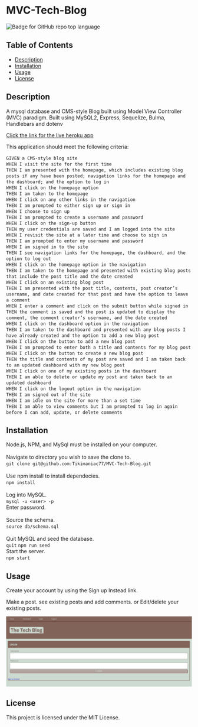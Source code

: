 # MVC-Tech-Blog

![Badge for GitHub repo top language](https://img.shields.io/static/v1?label=License&message=MIT&color=brightgreen)

## Table of Contents

- [Description](#description)
- [Installation](#installation)
- [Usage](#usage)
- [License](#license)

## Description

A mysql database and CMS-style Blog built using Model View Controller (MVC) paradigm. Built using MySQL2, Express, Sequelize, Bulma, Handlebars and dotenv

[Click the link for the live heroku app](https://guarded-dawn-45933.herokuapp.com/login)

This application should meet the following criteria:

```
GIVEN a CMS-style blog site
WHEN I visit the site for the first time
THEN I am presented with the homepage, which includes existing blog posts if any have been posted; navigation links for the homepage and the dashboard; and the option to log in
WHEN I click on the homepage option
THEN I am taken to the homepage
WHEN I click on any other links in the navigation
THEN I am prompted to either sign up or sign in
WHEN I choose to sign up
THEN I am prompted to create a username and password
WHEN I click on the sign-up button
THEN my user credentials are saved and I am logged into the site
WHEN I revisit the site at a later time and choose to sign in
THEN I am prompted to enter my username and password
WHEN I am signed in to the site
THEN I see navigation links for the homepage, the dashboard, and the option to log out
WHEN I click on the homepage option in the navigation
THEN I am taken to the homepage and presented with existing blog posts that include the post title and the date created
WHEN I click on an existing blog post
THEN I am presented with the post title, contents, post creator’s username, and date created for that post and have the option to leave a comment
WHEN I enter a comment and click on the submit button while signed in
THEN the comment is saved and the post is updated to display the comment, the comment creator’s username, and the date created
WHEN I click on the dashboard option in the navigation
THEN I am taken to the dashboard and presented with any blog posts I have already created and the option to add a new blog post
WHEN I click on the button to add a new blog post
THEN I am prompted to enter both a title and contents for my blog post
WHEN I click on the button to create a new blog post
THEN the title and contents of my post are saved and I am taken back to an updated dashboard with my new blog post
WHEN I click on one of my existing posts in the dashboard
THEN I am able to delete or update my post and taken back to an updated dashboard
WHEN I click on the logout option in the navigation
THEN I am signed out of the site
WHEN I am idle on the site for more than a set time
THEN I am able to view comments but I am prompted to log in again before I can add, update, or delete comments
```

## Installation

Node.js, NPM, and MySql must be installed on your computer. <br />
<br />Navigate to directory you wish to save the clone to. <br />
`git clone git@github.com:Tikimaniac77/MVC-Tech-Blog.git` <br />
<br />Use npm install to install dependecies. <br />
`npm install` <br />
<br />Log into MySQL. <br />
`mysql -u <user> -p ` <br />
Enter password. <br />
<br />Source the schema. <br />
`source db/schema.sql` <br />
<br />Quit MySQL and seed the database. <br />
`quit`
`npm run seed`
<br />Start the server. <br />
`npm start`

## Usage

Create your account by using the Sign up Instead link.

Make a post. see existing posts and add comments. or Edit/delete your existing posts.

![Screencap of signin page](./assets/screengrab.jpg)

## License

This project is licensed under the MIT License.
